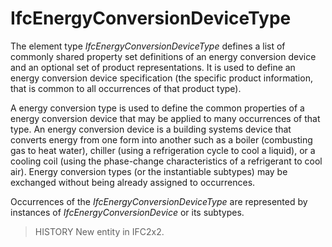 # IfcEnergyConversionDeviceType

The element type _IfcEnergyConversionDeviceType_ defines a list of commonly shared property set definitions of an energy conversion device and an optional set of product representations. It is used to define an energy conversion device specification (the specific product information, that is common to all occurrences of that product type).

A energy conversion type is used to define the common properties of a energy conversion device that may be applied to many occurrences of that type. An energy conversion device is a building systems device that converts energy from one form into another such as a boiler (combusting gas to heat water), chiller (using a refrigeration cycle to cool a liquid), or a cooling coil (using the phase-change characteristics of a refrigerant to cool air). Energy conversion types (or the instantiable subtypes) may be exchanged without being already assigned to occurrences.

Occurrences of the _IfcEnergyConversionDeviceType_ are represented by instances of _IfcEnergyConversionDevice_ or its subtypes.

> HISTORY New entity in IFC2x2.
